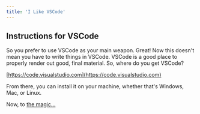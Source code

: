 ```yaml
---
title: 'I Like VSCode'
---
```


## Instructions for VSCode

So you prefer to use VSCode as your main weapon. Great! Now this doesn't mean you have to write things in VSCode. VSCode is a good place to properly render out good, final material. So, where do you get VSCode?

[https://code.visualstudio.com](https://code.visualstudio.com)

From there, you can install it on your machine, whether that's Windows, Mac, or Linux.

Now, to [the magic...](../the-magic)